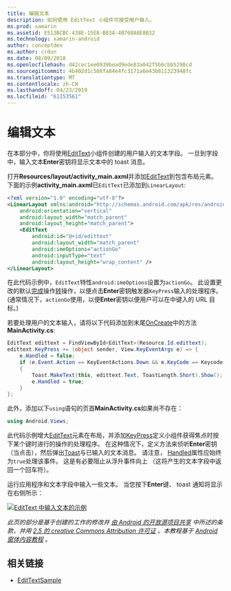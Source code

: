```yaml
---
title: 编辑文本
description: 如何使用 EditText 小组件可接受用户输入。
ms.prod: xamarin
ms.assetid: E513BCBC-438E-15E8-B83A-4B768A8E8B32
ms.technology: xamarin-android
author: conceptdev
ms.author: crdun
ms.date: 08/09/2018
ms.openlocfilehash: d42cec1ee0939bead9ede83a042f5b6cbb5298cd
ms.sourcegitcommit: 4b402d1c508fa84e4fc3171a6e43b811323948fc
ms.translationtype: MT
ms.contentlocale: zh-CN
ms.lasthandoff: 04/23/2019
ms.locfileid: "61153561"
---
```

# <a name="edit-text"></a>编辑文本

在本部分中，你将使用[EditText](https://developer.xamarin.com/api/type/Android.Widget.EditText/)小组件创建的用户输入的文本字段。 一旦到字段中，输入文本**Enter**密钥将显示文本中的 toast 消息。

打开**Resources/layout/activity_main.axml**并添加[EditText](https://developer.xamarin.com/api/type/Android.Widget.EditText/)到包含布局元素。 下面的示例**activity_main.axml**已`EditText`已添加到`LinearLayout`:

```xml
<?xml version="1.0" encoding="utf-8"?>
<LinearLayout xmlns:android="http://schemas.android.com/apk/res/android"
    android:orientation="vertical"
    android:layout_width="match_parent"
    android:layout_height="match_parent">
    <EditText
        android:id="@+id/edittext"
        android:layout_width="match_parent"
        android:imeOptions="actionGo"
        android:inputType="text"
        android:layout_height="wrap_content" />
</LinearLayout>
```

在此代码示例中，`EditText`特性`android:imeOptions`设置为`actionGo`。 此设置更改的默认[完成](https://developer.android.com/reference/android/view/inputmethod/EditorInfo#IME_ACTION_DONE)操作[转](https://developer.android.com/reference/android/view/inputmethod/EditorInfo#IME_ACTION_GO)操作，以便点击**Enter**密钥触发器`KeyPress`输入的处理程序。
(通常情况下，`actionGo`使用，以便**Enter**密钥以便用户可以在中键入的 URL 目标。)

若要处理用户的文本输入，请将以下代码添加到末尾[OnCreate](https://developer.xamarin.com/api/member/Android.App.Activity.OnCreate/)中的方法**MainActivity.cs**:

```csharp
EditText edittext = FindViewById<EditText>(Resource.Id.edittext);
edittext.KeyPress += (object sender, View.KeyEventArgs e) => {
    e.Handled = false;
    if (e.Event.Action == KeyEventActions.Down && e.KeyCode == Keycode.Enter) 
    {
        Toast.MakeText(this, edittext.Text, ToastLength.Short).Show();
        e.Handled = true;
    }
};
```

此外，添加以下`using`语句的页首**MainActivity.cs**如果尚不存在：

```csharp
using Android.Views;
```

此代码示例增大[EditText](https://developer.xamarin.com/api/type/Android.Widget.EditText/)元素在布局，并添加[KeyPress](https://developer.xamarin.com/api/event/Android.Views.View.KeyPress/)定义小组件获得焦点时按下某个键时进行的操作的处理程序。 在这种情况下，定义方法来侦听**Enter**密钥 （当点击），然后弹出[Toast](https://developer.xamarin.com/api/type/Android.Widget.Toast/)与已输入的文本消息。 请注意， [Handled](https://developer.xamarin.com/api/property/Android.Views.View+KeyEventArgs.Handled/)属性应始终为`true`处理该事件。 这是有必要阻止从浮升事件向上 （这将产生的文本字段中返回一个回车符）。

运行应用程序和文本字段中输入一些文本。 当您按下**Enter**键、 toast 通知将显示在右侧所示：

[![EditText 中输入文本的示例](edit-text-images/edit-text-sml.png)](edit-text-images/edit-text.png#lightbox)

*此页的部分是基于创建的工作的修改并* [ *由 Android 的开放源项目共享*](http://code.google.com/policies.html) *中所述的条款，并用* [ *2.5 的 creative Commons Attribution 许可证*](http://creativecommons.org/licenses/by/2.5/) *。本教程基于* [ *Android 窗体内容教程*](https://developer.android.com/resources/tutorials/views/hello-formstuff.html) *。*


## <a name="related-links"></a>相关链接

- [EditTextSample](https://developer.xamarin.com/samples/monodroid/UserInterface/EditTextSample/)
